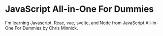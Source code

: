 # JavaScript All-in-One For Dummies

I'm learning Javascript. Reac, vue, svelte, and Node from JavaScript All-in-One For Dummies by Chris Minnick.
